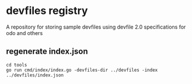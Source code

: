 # devfiles registry

A repository for storing sample devfiles using devfile 2.0 specifications for odo and others

## regenerate index.json

```
cd tools
go run cmd/index/index.go -devfiles-dir ../devfiles -index ../devfiles/index.json
```
